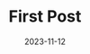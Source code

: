 ---
title: First Post
date: 2023-11-12
tags: ["hugo","blog"]
image : "/img/posts/ergo-jig/vincent-ergo.jpg"
Description  : "My first blog post!"
featured: true
---